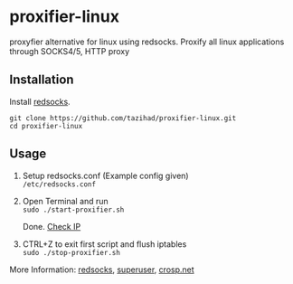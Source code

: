 # proxifier-linux
proxyfier alternative for linux using redsocks. Proxify all linux applications through SOCKS4/5, HTTP proxy

## Installation

Install [redsocks](https://github.com/darkk/redsocks#packages).

```
git clone https://github.com/tazihad/proxifier-linux.git
cd proxifier-linux
```

## Usage

1. Setup redsocks.conf (Example config given)  
   `/etc/redsocks.conf`
2. Open Terminal and run  
   `sudo ./start-proxifier.sh`

   Done. [Check IP](https://ifconfig.me/)

3. CTRL+Z to exit first script and flush iptables  
   `sudo ./stop-proxifier.sh`

More Information:  [redsocks](https://github.com/darkk/redsocks), [superuser](https://superuser.com/a/1402071), [crosp.net](https://crosp.net/blog/administration/install-configure-redsocks-proxy-centos-linux/)
